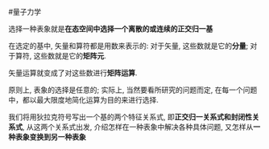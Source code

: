 #量子力学 

选择一种表象就是**在态空间中选择一个离散的或连续的正交归一基**

在选定的基中, 矢量和算符都是用数来表示的: 对于矢量, 这些数就是它的**分量**; 对于算符, 这些数就是它的**矩阵元**.

矢量运算就变成了对这些数进行**矩阵运算**.

原则上, 表象的选择是任意的; 实际上, 当然要看所研究的问题而定, 在每一个问题中，都以最大限度地简化运算为目的来进行选择.

我们将用狄拉克符号写出一个基的两个特征关系式, 即**正交归一关系式和封闭性关系式**, 从这两个关系式出发, 介绍怎样在一种表象中解决各种具体问题, 又怎样从**一种表象变换到另一种表象**